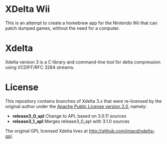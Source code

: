 # XDelta Wii

This is an attempt to create a homebrew app for the Nintendo Wii that can patch dumped games, without the need for a computer.

# Xdelta

Xdelta version 3 is a C library and command-line tool for delta
compression using VCDIFF/RFC 3284 streams.

# License

This repository contains branches of Xdelta 3.x that were
re-licensed by the original author under the [Apache Public
License version 2.0](http://www.apache.org/licenses/LICENSE-2.0),
namely:

- __release3_0_apl__ Change to APL based on 3.0.11 sources
- __release3_1_apl__ Merges release3_0_apl with 3.1.0 sources

The original GPL licensed Xdelta lives at http://github.com/jmacd/xdelta-gpl.
